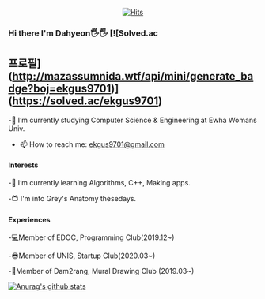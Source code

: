 <div align=center>
	
[![Hits](https://hits.seeyoufarm.com/api/count/incr/badge.svg?url=https%3A%2F%2Fgithub.com%2Fekgus9701&count_bg=%2379C83D&title_bg=%23555555&icon=&icon_color=%23E7E7E7&title=hits&edge_flat=false)](https://hits.seeyoufarm.com)
	
  </div>
  
### Hi there I'm Dahyeon🖐🖐 [![Solved.ac
프로필](http://mazassumnida.wtf/api/mini/generate_badge?boj=ekgus9701)](https://solved.ac/ekgus9701)
---

-🏰 I’m currently studying Computer Science & Engineering at Ewha Womans Univ.

- 📫 How to reach me: ekgus9701@gmail.com

#### Interests

-🌱 I’m currently learning Algorithms, C++, Making apps.

-📺 I'm into Grey's Anatomy thesedays.


#### Experiences
-💻Member of EDOC, Programming Club(2019.12~)

-😎Member of UNIS, Startup Club(2020.03~)

-🎨Member of Dam2rang, Mural Drawing Club (2019.03~)


[![Anurag's github stats](https://github-readme-stats.vercel.app/api?username=ekgus9701&theme=radical)](https://github.com/ekgus9701/github-readme-stats)

<!--
**ekgus9701/ekgus9701** is a ✨ _special_ ✨ repository because its `README.md` (this file) appears on your GitHub profile.

Here are some ideas to get you started:

-🔭 I’m currently working on 
-🌱 I’m currently learning 
- 👯 I’m looking to collaborate on ...
- 🤔 I’m looking for help with ...
- 💬 Ask me about ...
- 📫 How to reach me: ...
- 😄 Pronouns: ...
- ⚡ Fun fact: ...
-->
